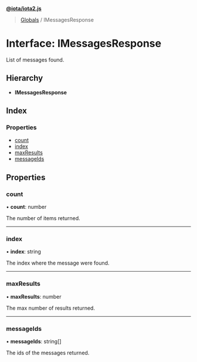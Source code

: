 **[@iota/iota2.js](../README.md)**

> [Globals](../README.md) / IMessagesResponse

# Interface: IMessagesResponse

List of messages found.

## Hierarchy

* **IMessagesResponse**

## Index

### Properties

* [count](imessagesresponse.md#count)
* [index](imessagesresponse.md#index)
* [maxResults](imessagesresponse.md#maxresults)
* [messageIds](imessagesresponse.md#messageids)

## Properties

### count

•  **count**: number

The number of items returned.

___

### index

•  **index**: string

The index where the message were found.

___

### maxResults

•  **maxResults**: number

The max number of results returned.

___

### messageIds

•  **messageIds**: string[]

The ids of the messages returned.
